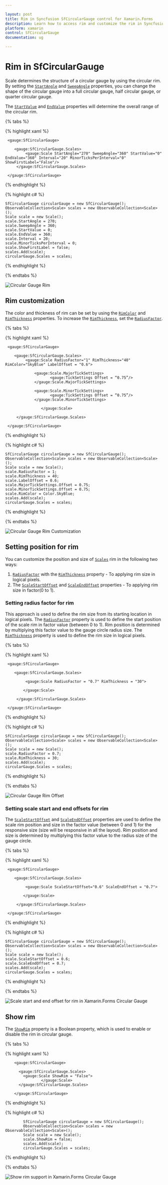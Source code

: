 ```yaml
---

layout: post
title: Rim in Syncfusion SfCircularGauge control for Xamarin.Forms
description: Learn how to access rim and customize the rim in Syncfusion CircularGauge control for Xamarin.Forms Platform
platform: xamarin
control: SfCircularGauge
documentation: ug

---
```


# Rim in SfCircularGauge

Scale determines the structure of a circular gauge by using the circular rim. By setting the [`StartAngle`](https://help.syncfusion.com/cr/xamarin/Syncfusion.SfGauge.XForms.Scale.html#Syncfusion_SfGauge_XForms_Scale_StartAngle) and [`SweepAngle`](https://help.syncfusion.com/cr/xamarin/Syncfusion.SfGauge.XForms.Scale.html#Syncfusion_SfGauge_XForms_Scale_SweepAngle) properties, you can change the shape of the circular gauge into a full circular gauge, half circular gauge, or quarter circular gauge.

The [`StartValue`](https://help.syncfusion.com/cr/xamarin/Syncfusion.SfGauge.XForms.Scale.html#Syncfusion_SfGauge_XForms_Scale_StartValue) and [`EndValue`](https://help.syncfusion.com/cr/xamarin/Syncfusion.SfGauge.XForms.Scale.html#Syncfusion_SfGauge_XForms_Scale_EndValue) properties will determine the overall range of the circular rim.

{% tabs %}

{% highlight xaml %}

     <gauge:SfCircularGauge>
    
        <gauge:SfCircularGauge.Scales>
             <gauge:Scale StartAngle="270" SweepAngle="360" StartValue="0" EndValue="360" Interval="20" MinorTicksPerInterval="0" ShowFirstLabel="False"/>
         </gauge:SfCircularGauge.Scales>	
   
     </gauge:SfCircularGauge>


{% endhighlight %}

{% highlight c# %}

    SfCircularGauge circularGauge = new SfCircularGauge();
    ObservableCollection<Scale> scales = new ObservableCollection<Scale>();
    Scale scale = new Scale();
    scale.StartAngle = 270;
    scale.SweepAngle = 360;
    scale.StartValue = 0;
    scale.EndValue = 360;
    scale.Interval = 20;
    scale.MinorTicksPerInterval = 0;
    scale.ShowFirstLabel = false;
    scales.Add(scale);
    circularGauge.Scales = scales;  

{% endhighlight %}

{% endtabs %}

![Circular Gauge Rim](rim_images/rim.png)

## Rim customization

The color and thickness of rim can be set by using the [`RimColor`](https://help.syncfusion.com/cr/xamarin/Syncfusion.SfGauge.XForms.Scale.html#Syncfusion_SfGauge_XForms_Scale_RimColor) and [`RimThickness`](https://help.syncfusion.com/cr/xamarin/Syncfusion.SfGauge.XForms.Scale.html#Syncfusion_SfGauge_XForms_Scale_RimThickness) properties. To increase the [`RimThickness`](https://help.syncfusion.com/cr/xamarin/Syncfusion.SfGauge.XForms.Scale.html#Syncfusion_SfGauge_XForms_Scale_RimThickness), set the [`RadiusFactor`](https://help.syncfusion.com/cr/xamarin/Syncfusion.SfGauge.XForms.Scale.html#Syncfusion_SfGauge_XForms_Scale_RadiusFactor).

{% tabs %}

{% highlight xaml %}

     <gauge:SfCircularGauge>
     
        <gauge:SfCircularGauge.Scales>
             <gauge:Scale RadiusFactor="1" RimThickness="40" RimColor="SkyBlue" LabelOffset = "0.6">
			 
                 <gauge:Scale.MajorTickSettings>
                        <gauge:TickSettings Offset = “0.75”/>
                 </gauge:Scale.MajorTickSettings>
					
                 <gauge:Scale.MinorTickSettings>
                        <gauge:TickSettings Offset = “0.75”/>
                 </gauge:Scale.MinorTickSettings>
					
					</gauge:Scale>

         </gauge:SfCircularGauge.Scales>	
    
     </gauge:SfCircularGauge>


{% endhighlight %}

{% highlight c# %}

    SfCircularGauge circularGauge = new SfCircularGauge();
    ObservableCollection<Scale> scales = new ObservableCollection<Scale>();
    Scale scale = new Scale();
    scale.RadiusFactor = 1;
    scale.RimThickness = 40;
    scale.LabelOffset = 0.6;
    scale.MajorTickSettings.Offset = 0.75;
    scale.MinorTickSettings.Offset = 0.75;
    scale.RimColor = Color.SkyBlue;
    scales.Add(scale);
    circularGauge.Scales = scales;  

{% endhighlight %}

{% endtabs %}

![Circular Gauge Rim Customization](rim_images/rim-customization.png)

## Setting position for rim

You can customize the position and size of [`Scales`](https://help.syncfusion.com/cr/xamarin/Syncfusion.SfGauge.XForms.SfCircularGauge.html#Syncfusion_SfGauge_XForms_SfCircularGauge_Scales) rim in the following two ways:
1. [`RadiusFactor`](https://help.syncfusion.com/cr/xamarin/Syncfusion.SfGauge.XForms.Scale.html#Syncfusion_SfGauge_XForms_Scale_RadiusFactor) with the [`RimThickness`](https://help.syncfusion.com/cr/xamarin/Syncfusion.SfGauge.XForms.Scale.html#Syncfusion_SfGauge_XForms_Scale_RimThickness) property - To applying rim size in logical pixels. 
2. The [`ScaleStartOffset`](https://help.syncfusion.com/cr/xamarin/Syncfusion.SfGauge.XForms.Scale.html#Syncfusion_SfGauge_XForms_Scale_ScaleStartOffset) and [`ScaleEndOffset`](https://help.syncfusion.com/cr/xamarin/Syncfusion.SfGauge.XForms.Scale.html#Syncfusion_SfGauge_XForms_Scale_ScaleEndOffset) properties - To applying rim size in factor(0 to 1). 

### Setting radius factor for rim

This approach is used to define the rim size from its starting location in logical pixels. The [`RadiusFactor`](https://help.syncfusion.com/cr/xamarin/Syncfusion.SfGauge.XForms.Scale.html#Syncfusion_SfGauge_XForms_Scale_RadiusFactor) property is used to define the start position of the scale rim in factor value (between 0 to 1). Rim position is determined by multiplying this factor value to the gauge circle radius size. The [`RimThickness`](https://help.syncfusion.com/cr/xamarin/Syncfusion.SfGauge.XForms.Scale.html#Syncfusion_SfGauge_XForms_Scale_RimThickness) property is used to define the rim size in logical pixels. 

{% tabs %}

{% highlight xaml %}

     <gauge:SfCircularGauge>
    
        <gauge:SfCircularGauge.Scales>
		
             <gauge:Scale RadiusFactor = "0.7" RimThickness = "30">
					
			</gauge:Scale>

         </gauge:SfCircularGauge.Scales>	
    
     </gauge:SfCircularGauge>


{% endhighlight %}

{% highlight c# %}

    SfCircularGauge circularGauge = new SfCircularGauge();
    ObservableCollection<Scale> scales = new ObservableCollection<Scale>();
    Scale scale = new Scale();
    scale.RadiusFactor = 0.7;
    scale.RimThickness = 30;
    scales.Add(scale);
    circularGauge.Scales = scales;  

{% endhighlight %}

{% endtabs %}

![Circular Gauge Rim Offset](rim_images/rim-offset.png)

### Setting scale start and end offsets for rim

The [`ScaleStartOffset`](https://help.syncfusion.com/cr/xamarin/Syncfusion.SfGauge.XForms.Scale.html#Syncfusion_SfGauge_XForms_Scale_ScaleStartOffset) and [`ScaleEndOffset`](https://help.syncfusion.com/cr/xamarin/Syncfusion.SfGauge.XForms.Scale.html#Syncfusion_SfGauge_XForms_Scale_ScaleEndOffset) properties are used to define the scale rim position and size in the factor value (between 0 and 1) for the responsive size (size will be responsive in all the layout). Rim position and size is determined by multiplying this factor value to the radius size of the gauge circle. 

{% tabs %}

{% highlight xaml %}

     <gauge:SfCircularGauge>
    
        <gauge:SfCircularGauge.Scales>
		
             <gauge:Scale ScaleStartOffset="0.6" ScaleEndOffset = "0.7">
					
			</gauge:Scale>

         </gauge:SfCircularGauge.Scales>	
    
     </gauge:SfCircularGauge>


{% endhighlight %}

{% highlight c# %}

    SfCircularGauge circularGauge = new SfCircularGauge();
    ObservableCollection<Scale> scales = new ObservableCollection<Scale>();
    Scale scale = new Scale();
    scale.ScaleStartOffset = 0.6;
    scale.ScaleEndOffset = 0.7;
    scales.Add(scale);
    circularGauge.Scales = scales;  

{% endhighlight %}

{% endtabs %}

![Scale start and end offset for rim in Xamarin.Forms Circular Gauge](rim_images/rim-start-end-offset.png)

## Show rim

The [`ShowRim`](https://help.syncfusion.com/cr/xamarin/Syncfusion.SfGauge.XForms.Scale.html#Syncfusion_SfGauge_XForms_Scale_ShowRim) property is a Boolean property, which is used to enable or disable the rim in circular gauge.

{% tabs %}

{% highlight xaml %}

        <gauge:SfCircularGauge>
		
          <gauge:SfCircularGauge.Scales>
	  	    <gauge:Scale ShowRim = "False">
                    </gauge:Scale>
	      </gauge:SfCircularGauge.Scales>	

	    </gauge:SfCircularGauge>	 

{% endhighlight %}

{% highlight c# %}

            SfCircularGauge circularGauge = new SfCircularGauge();       
            ObservableCollection<Scale> scales = new ObservableCollection<Scale>();
            Scale scale = new Scale();                
            scale.ShowRim = false;
            scales.Add(scale);
            circularGauge.Scales = scales;
    
{% endhighlight %}

{% endtabs %}

![Show rim support in Xamarin.Forms Circular Gauge](rim_images/show-rim.png)

